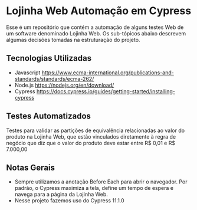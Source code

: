 # Lojinha Web Automação em Cypress
Esse é um repositório que contém a automação de alguns testes Web de um software denominado Lojinha Web. Os sub-tópicos abaixo descrevem algumas decisões tomadas na estruturação do projeto.

## Tecnologias Utilizadas
- Javascript
https://www.ecma-international.org/publications-and-standards/standards/ecma-262/
- Node.js
https://nodejs.org/en/download/
- Cypress
https://docs.cypress.io/guides/getting-started/installing-cypress

## Testes Automatizados
Testes para validar as partições de equivalência relacionadas ao valor do produto na Lojinha Web, que estão vinculados diretamente à regra de negócio que diz que o valor do produto deve estar entre R$ 0,01 e R$ 7.000,00

## Notas Gerais
- Sempre utilizamos a anotação Before Each para abrir o navegador. Por padrão, o Cypress maximiza a tela, define um tempo de espera e navega para a página da Lojinha Web.
- Nesse projeto fazemos uso do Cypress 11.1.0